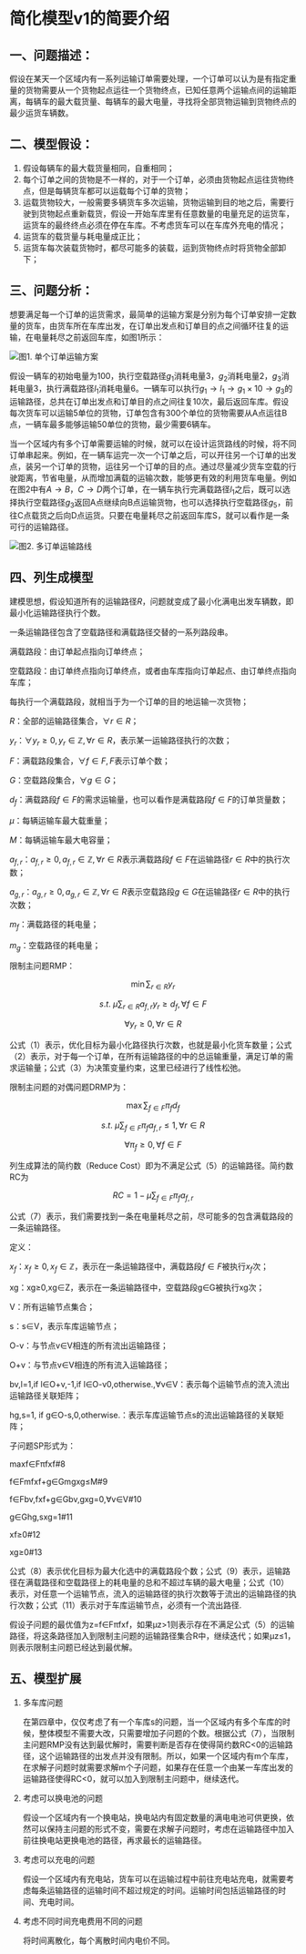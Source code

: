 # 简化模型v1的简要介绍

## 一、问题描述：

假设在某天一个区域内有一系列运输订单需要处理，一个订单可以认为是有指定重量的货物需要从一个货物起点运往一个货物终点，已知任意两个运输点间的运输距离，每辆车的最大载货量、每辆车的最大电量，寻找将全部货物运输到货物终点的最少运货车辆数。

## 二、模型假设：

1. 假设每辆车的最大载货量相同，自重相同；
2. 每个订单之间的货物是不一样的，对于一个订单，必须由货物起点运往货物终点，但是每辆货车都可以运载每个订单的货物；
3. 运载货物较大，一般需要多辆货车多次运输，货物运输到目的地之后，需要行驶到货物起点重新载货，假设一开始车库里有任意数量的电量充足的运货车，运货车的最终终点必须在停在车库。不考虑货车可以在车库外充电的情况；
4. 运货车的载货量与耗电量成正比；
5. 运货车每次装载货物时，都尽可能多的装载，运到货物终点时将货物全部卸下；

## 三、问题分析：

想要满足每一个订单的运货需求，最简单的运输方案是分别为每个订单安排一定数量的货车，由货车所在车库出发，在订单出发点和订单目的点之间循环往复的运输，在电量耗尽之前返回车库，如图1所示：

![图1.  单个订单运输方案](单个订单运输方案.jpeg)

假设一辆车的初始电量为100，执行空载路径$g_{1}$消耗电量3，$g_{2}$消耗电量2，$g_{3}$消耗电量3，执行满载路径$l_{1}$消耗电量6。一辆车可以执行$g_1\rightarrow l_1\rightarrow g_1 \times 10\rightarrow g_3$的运输路径，总共在订单出发点和订单目的点之间往复10次，最后返回车库。假设每次货车可以运输5单位的货物，订单包含有300个单位的货物需要从A点运往B点，一辆车最多能够运输50单位的货物，最少需要6辆车。

当一个区域内有多个订单需要运输的时候，就可以在设计运货路线的时候，将不同订单串起来。例如，在一辆车运完一次一个订单之后，可以开往另一个订单的出发点，装另一个订单的货物，运往另一个订单的目的点。通过尽量减少货车空载的行驶距离，节省电量，从而增加满载的运输次数，能够更有效的利用货车电量。例如在图2中有$A \rightarrow B$，$C\rightarrow D$两个订单，在一辆车执行完满载路径$l_1$之后，既可以选择执行空载路径$g_3$返回A点继续向B点运输货物，也可以选择执行空载路径$g_5$，前往C点载货之后向D点运货。只要在电量耗尽之前返回车库S，就可以看作是一条可行的运输路径。

![图2. 多订单运输路线](多订单运输方案.jpeg)

## 四、列生成模型

建模思想，假设知道所有的运输路径$R$，问题就变成了最小化满电出发车辆数，即最小化运输路径执行个数。

一条运输路径包含了空载路径和满载路径交替的一系列路段串。

满载路段：由订单起点指向订单终点；

空载路段：由订单终点指向订单终点，或者由车库指向订单起点、由订单终点指向车库；

每执行一个满载路段，就相当于为一个订单的目的地运输一次货物；

$R$：全部的运输路径集合，$\forall r \in R$；

$y_r$：$\forall y_r\ge 0,y_r\in\mathbb{Z},\forall r\in R$，表示某一运输路径执行的次数；

$F$：满载路段集合，$\forall f \in F, F$表示订单个数；

$G$：空载路段集合，$\forall g \in G$；

$d_f$：满载路段$f \in F$的需求运输量，也可以看作是满载路段$f \in F$的订单货量数；

$\mu$：每辆运输车最大载重量；

$M$：每辆运输车最大电容量；

$a_{f,r}$：$a_{f,r}\ge 0, a_{f,r}\in \mathbb{Z}, \forall r \in R$表示满载路段$f \in F$在运输路径$r \in R$中的执行次数；

$a_{g,r}$：$a_{g,r}\ge 0, a_{g,r} \in \mathbb{Z}, \forall r \in R$表示空载路段$g \in G$在运输路径$r \in R$中的执行次数；

$m_f$：满载路径的耗电量；

$m_g$：空载路径的耗电量；

限制主问题RMP：

$$
\min \sum_{r \in R} y_r \tag{1}
$$

$$
s.t.\ \mu \sum_{r \in R}a_{f,r}y_r \ge d_f, \forall f \in F \tag{2}
$$

$$
\forall y_r \ge 0, \forall r \in R \tag{3}
$$

公式（1）表示，优化目标为最小化路径执行次数，也就是最小化货车数量；公式（2）表示，对于每一个订单，在所有运输路径的中的总运输重量，满足订单的需求运输量；公式（3）为决策变量约束，这里已经进行了线性松弛。

限制主问题的对偶问题DRMP为：

$$
\max \sum_{f \in F}\pi _f d_f\tag{4}
$$

$$
s.t.\ \mu \sum_{f \in F}\pi_f a_{f,r} \le 1, \forall r \in R \tag{5}
$$

$$
\forall \pi_f \ge 0, \forall f \in F \tag{6}
$$

列生成算法的简约数（Reduce Cost）即为不满足公式（5）的运输路径。简约数RC为

$$
RC=1-\mu \sum_{f \in F}\pi_f a_{f,r} \tag{7}
$$

公式（7）表示，我们需要找到一条在电量耗尽之前，尽可能多的包含满载路段的一条运输路径。

定义：

$x_f$：$x_f \ge 0,x_f \in \mathbb{Z}$，表示在一条运输路径中，满载路段$f \in F$被执行$x_f$次；

xg：xg≥0,xg∈Z，表示在一条运输路径中，空载路段g∈G被执行xg次；

V：所有运输节点集合；

s：s∈V，表示车库运输节点；

O-v：与节点v∈V相连的所有流出运输路径；

O+v：与节点v∈V相连的所有流入运输路径；

bv,l=1,if l∈O+v,-1,if l∈O-v0,otherwise.,∀v∈V：表示每个运输节点的流入流出运输路径关联矩阵；

hg,s=1, if g∈O-s,0,otherwise.：表示车库运输节点s的流出运输路径的关联矩阵；

子问题SP形式为：

maxf∈Fπfxf#8

f∈Fmfxf+g∈Gmgxg≤M#9

f∈Fbv,fxf+g∈Gbv,gxg=0,∀v∈V#10

g∈Ghg,sxg=1#11

xf≥0#12

xg≥0#13

公式（8）表示优化目标为最大化选中的满载路段个数；公式（9）表示，运输路径在满载路径和空载路径上的耗电量的总和不超过车辆的最大电量；公式（10）表示，对任意一个运输节点，流入的运输路径的执行次数等于流出的运输路径的执行次数；公式（11）表示对于车库运输节点，必须有一个流出路径.

假设子问题的最优值为z=f∈Fπfxf，如果μz>1则表示存在不满足公式（5）的运输路径，将这条路径加入到限制主问题的运输路径集合R中，继续迭代；如果μz≤1，则表示限制主问题已经达到最优解。

## 五、模型扩展

1. 多车库问题

   在第四章中，仅仅考虑了有一个车库s的问题，当一个区域内有多个车库的时候，整体模型不需要大改，只需要增加子问题的个数。根据公式（7），当限制主问题RMP没有达到最优解时，需要判断是否存在使得简约数RC<0的运输路径，这个运输路径的出发点并没有限制。所以，如果一个区域内有m个车库，在求解子问题时就需要求解m个子问题，如果存在任意一个由某一车库出发的运输路径使得RC<0，就可以加入到限制主问题中，继续迭代。
2. 考虑可以换电池的问题

   假设一个区域内有一个换电站，换电站内有固定数量的满电电池可供更换，依然可以保持主问题的形式不变，需要在求解子问题时，考虑在运输路径中加入前往换电站更换电池的路径，再求最长的运输路径。
3. 考虑可以充电的问题

   假设一个区域内有充电站，货车可以在运输过程中前往充电站充电，就需要考虑每条运输路径的运输时间不超过规定的时间。运输时间包括运输路径的时间、充电时间。
4. 考虑不同时间充电费用不同的问题

   将时间离散化，每个离散时间内电价不同。
